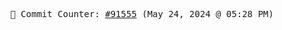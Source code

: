 <p align="center">
    <samp>
        📮 Commit Counter: <a href="https://github.com/Javascript-void0/Javascript-void0/commits/main">#91555</a> (May 24, 2024 @ 05:28 PM)
    </samp>
</p>